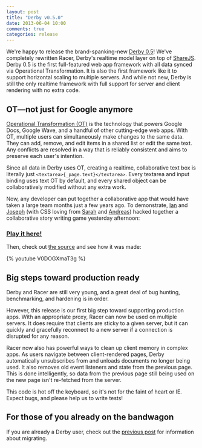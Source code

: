 ```yaml
---
layout: post
title: "Derby v0.5.0"
date: 2013-06-04 10:00
comments: true
categories: release
---
```


We're happy to release the brand-spanking-new [Derby 0.5](http://derbyjs.com/)! We've completely rewritten Racer, Derby's realtime model layer on top of [ShareJS](http://sharejs.org/). Derby 0.5 is the first full-featured web app framework with all data synced via Operational Transformation. It is also the first framework like it to support horizontal scaling to multiple servers. And while not new, Derby is still the only realtime framework with full support for server and client rendering with no extra code.

## OT&mdash;not just for Google anymore

[Operational Transformation (OT)](http://en.wikipedia.org/wiki/Operational_transformation) is the technology that powers Google Docs, Google Wave, and a handful of other cutting-edge web apps. With OT, multiple users can simultaneously make changes to the same data. They can add, remove, and edit items in a shared list or edit the same text. Any conflicts are resolved in a way that is reliably consistent and aims to preserve each user's intention.

Since all data in Derby uses OT, creating a realtime, collaborative text box is literally just `<textarea>{_page.text}</textarea>`. Every textarea and input binding uses text OT by default, and every shared object can be collaboratively modified without any extra work.

Now, any developer can put together a collaborative app that would have taken a large team months just a few years ago. To demonstrate, [Ian](https://github.com/enjalot) and [Joseph](https://github.com/josephg) (with CSS loving from [Sarah](https://github.com/srhnhm) and [Andreas](https://github.com/andreasmb)) hacked together a collaborative story writing game yesterday afternoon:

### [Play it here!](http://stories.derbyjs.com/)

Then, check out [the source](https://github.com/josephg/multiplayernotepad) and see how it was made:

{% youtube V0DOGXmaT3g %}

## Big steps toward production ready

Derby and Racer are still very young, and a great deal of bug hunting, benchmarking, and hardening is in order.

However, this release is our first big step toward supporting production apps. With an appropriate proxy, Racer can now be used on multiple servers. It does require that clients are sticky to a given server, but it can quickly and gracefully reconnect to a new server if a connection is disrupted for any reason.

Racer now also has powerful ways to clean up client memory in complex apps. As users navigate between client-rendered pages, Derby automatically unsubscribes from and unloads documents no longer being used. It also removes old event listeners and state from the previous page. This is done intelligently, so data from the previous page still being used on the new page isn't re-fetched from the server.

This code is hot off the keyboard, so it's not for the faint of heart or IE. Expect bugs, and please help us to write tests!

## For those of you already on the bandwagon

If you are already a Derby user, check out the [previous post](/2013/06/04/migrating-from-derby-0-dot-3-to-0-dot-5/) for information about migrating.
